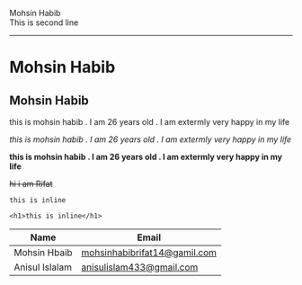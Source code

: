 
<!-- markdawn -->
Mohsin Habib<br>
This is second line

---

# Mohsin Habib
## Mohsin Habib

<p>this is mohsin habib . I am 26 years old . I am extermly very happy in my life</P>

_this is mohsin habib . I am 26 years old . I am extermly very happy in my life_

__this is mohsin habib . I am 26 years old . I am extermly very happy in my life__

~~hi i am Rifat~~

`this is inline`

`<h1>this is inline</h1>`


| Name | Email |  
| ---- | ----  |  
| Mohsin Hbaib | mohsinhabibrifat14@gamil.com |
| Anisul Islalam | anisulislam433@gmail.com |